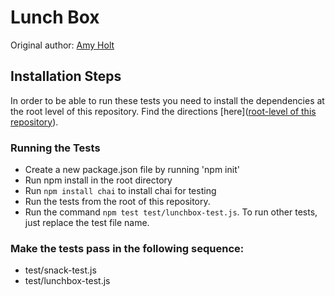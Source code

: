 # Lunch Box
Original author: [Amy Holt](https://github.com/ameseee)

## Installation Steps

In order to be able to run these tests you need to install the dependencies at the root level of this repository. Find the directions [here]([root-level of this repository](https://github.com/turingschool-examples/javascript-foundations)).

### Running the Tests

- Create a new package.json file by running 'npm init'
- Run npm install in the root directory
- Run `npm install chai` to install chai for testing
- Run the tests from the root of this repository.
- Run the command `npm test test/lunchbox-test.js`. To run other     tests, just replace the test file name.

### Make the tests pass in the following sequence:

* test/snack-test.js  
* test/lunchbox-test.js  
